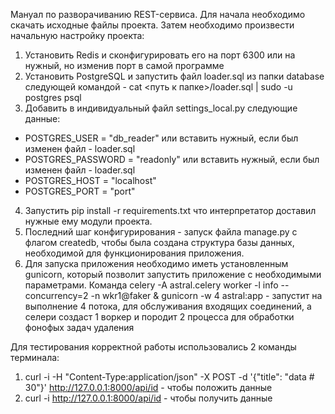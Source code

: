 Мануал по разворачиванию REST-сервиса.
Для начала необходимо скачать исходные файлы проекта.
Затем необходимо произвести начальную настройку проекта:
1. Установить Redis и сконфигурировать его на порт 6300 или на нужный, но изменив порт в самой программе
2. Установить PostgreSQL и запустить файл loader.sql из папки database следующей командой - cat <путь к папке>/loader.sql | sudo -u postgres psql
3. Добавить в индивидуальный файл settings_local.py следующие данные:
- POSTGRES_USER = "db_reader" или вставить нужный, если был изменен файл - loader.sql
- POSTGRES_PASSWORD = "readonly" или вставить нужный, если был изменен файл - loader.sql 
- POSTGRES_HOST = "localhost"
- POSTGRES_PORT = "port"
4. Запустить pip install -r requirements.txt что интерпретатор доставил нужные ему модули проекта.
5. Последний шаг конфигурирования - запуск файла manage.py с флагом createdb, чтобы была создана структура базы данных, необходимой для функционирования приложения.
6. Для запуска приложения необходимо иметь установленным gunicorn, который позволит запустить приложение с необходимыми параметрами.
Команда celery -A astral.celery worker -l info  --concurrency=2 -n wkr1@faker & gunicorn -w 4 astral:app - запустит на выполнение 4 потока,
для обслуживания входящих соединений, а селери создаст 1 воркер и породит 2 процесса для обработки фонофых задач удаления   

Для тестирования корректной работы использовались 2 команды терминала:
1. curl -i -H "Content-Type:application/json" -X POST -d '{"title": "data # 30"}' http://127.0.0.1:8000/api/id - чтобы положить данные
2. curl -i http://127.0.0.1:8000/api/id - чтобы получить данные
